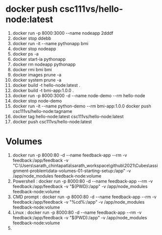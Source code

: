 # docker push csc111vs/hello-node:latest
1. docker run -p 8000:3000 --name nodeapp 2dddf
2. docker stop ddebb
3. docker run -it --name pythonapp bmi
4. docker stop nodeapp
5. docker ps -a
6. docker start-ia pythonapp
7. docker rm nodeapp pythonapp
8. docker rmi bmi bmi
9. docker images prune -a
10. docker system prune -a
11. docker build -t hello-node:latest .
12. docker build -t bmi-app:1.0.0 .
13. docker run -p 8000:3000 -d --name node-demo --rm hello-node
14. docker stop node-demo
15. docker run -it --name python-demo --rm bmi-app:1.0.0
docker push csc111vs/hello-node:tagname
1. docker tag hello-node:latest csc111vs/hello-node:latest
2. docker push csc111vs/hello-node:latest
# Volumes
1. docker run  -p 8000:80 -d --name feedback-app --rm  -v feedback:/app/feedback  -v "C:\Users\sarath_chintapatla\sarath_workspace\github\2021\Cubes\assignment-problem\data-volumes-01-starting-setup:/app" -v /app/node_modules feedback-node:volume
2. Powershell :  docker run  -p 8000:80 -d --name feedback-app --rm  -v feedback:/app/feedback  -v "${PWD}:/app" -v /app/node_modules feedback-node:volume
3. CMD prompt :  docker run  -p 8000:80 -d --name feedback-app --rm  -v feedback:/app/feedback  -v "%cd%:/app" -v /app/node_modules feedback-node:volume
4. Linux :  docker run  -p 8000:80 -d --name feedback-app --rm  -v feedback:/app/feedback  -v "$(PWD):/app" -v /app/node_modules feedback-node:volume
5. 